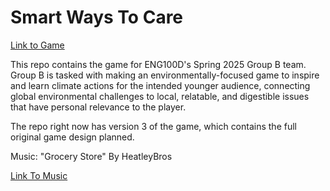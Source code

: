   
# Smart Ways To Care  

[Link to Game](https://aldclab.github.io/smart_ways_to_care/index.html)  

This repo contains the game for ENG100D's Spring 2025 Group B team. Group B is tasked with making an environmentally-focused game to inspire and learn climate actions for the intended younger audience, connecting global environmental challenges to local, relatable, and digestible issues that have personal relevance to the player.  


The repo right now has version 3 of the game, which contains the full original game design planned.  

Music: "Grocery Store" By HeatleyBros  

[Link To Music](https://youtu.be/vOXe03RL71M?si=uQZeioFWWKEDqe7B)  


